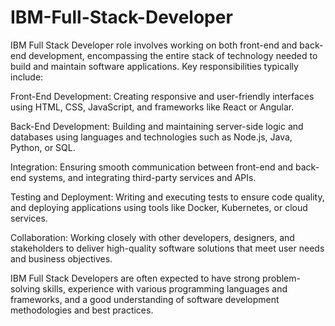 # IBM-Full-Stack-Developer
IBM Full Stack Developer role involves working on both front-end and back-end development, encompassing the entire stack of technology needed to build and maintain software applications. Key responsibilities typically include:

Front-End Development: Creating responsive and user-friendly interfaces using HTML, CSS, JavaScript, and frameworks like React or Angular.

Back-End Development: Building and maintaining server-side logic and databases using languages and technologies such as Node.js, Java, Python, or SQL.

Integration: Ensuring smooth communication between front-end and back-end systems, and integrating third-party services and APIs.

Testing and Deployment: Writing and executing tests to ensure code quality, and deploying applications using tools like Docker, Kubernetes, or cloud services.

Collaboration: Working closely with other developers, designers, and stakeholders to deliver high-quality software solutions that meet user needs and business objectives.

IBM Full Stack Developers are often expected to have strong problem-solving skills, experience with various programming languages and frameworks, and a good understanding of software development methodologies and best practices.






